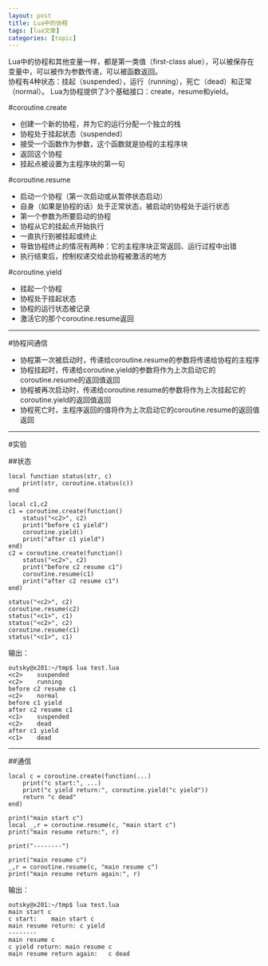 ```yaml
---
layout: post
title: Lua中的协程 
tags: [lua文章]
categories: [topic]
---
```

Lua中的协程和其他变量一样，都是第一类值（first-class alue），可以被保存在变量中，可以被作为参数传递，可以被函数返回。  
协程有4种状态：挂起（suspended），运行（running），死亡（dead）和正常（normal）。
Lua为协程提供了3个基础接口：create，resume和yield。

#coroutine.create

  * 创建一个新的协程，并为它的运行分配一个独立的栈
  * 协程处于挂起状态（suspended）
  * 接受一个函数作为参数，这个函数就是协程的主程序块
  * 返回这个协程
  * 挂起点被设置为主程序块的第一句

#coroutine.resume

  * 启动一个协程（第一次启动或从暂停状态启动）
  * 自身（如果是协程的话）处于正常状态，被启动的协程处于运行状态
  * 第一个参数为所要启动的协程
  * 协程从它的挂起点开始执行
  * 一直执行到被挂起或终止
  * 导致协程终止的情况有两种：它的主程序块正常返回、运行过程中出错
  * 执行结束后，控制权递交给此协程被激活的地方

#coroutine.yield

  * 挂起一个协程
  * 协程处于挂起状态
  * 协程的运行状态被记录
  * 激活它的那个coroutine.resume返回

* * *

#协程间通信

  * 协程第一次被启动时，传递给coroutine.resume的参数将传递给协程的主程序
  * 协程挂起时，传递给coroutine.yield的参数将作为上次启动它的coroutine.resume的返回值返回
  * 协程被再次启动时，传递给coroutine.resume的参数将作为上次挂起它的coroutine.yield的返回值返回
  * 协程死亡时，主程序返回的值将作为上次启动它的coroutine.resume的返回值返回

* * *

#实验

##状态

    
    
    local function status(str, c)
        print(str, coroutine.status(c))
    end
    
    local c1,c2
    c1 = coroutine.create(function()
        status("<c2>", c2)
        print("before c1 yield")
        coroutine.yield()
        print("after c1 yield")
    end)
    c2 = coroutine.create(function()
        status("<c2>", c2)
        print("before c2 resume c1")
        coroutine.resume(c1)
        print("after c2 resume c1")
    end)
    
    status("<c2>", c2)
    coroutine.resume(c2)
    status("<c1>", c1)
    status("<c2>", c2)
    coroutine.resume(c1)
    status("<c1>", c1)

输出：

    
    
    outsky@x201:~/tmp$ lua test.lua 
    <c2>	suspended
    <c2>	running
    before c2 resume c1
    <c2>	normal
    before c1 yield
    after c2 resume c1
    <c1>	suspended
    <c2>	dead
    after c1 yield
    <c1>	dead
    

* * *

##通信

    
    
    local c = coroutine.create(function(...)
        print("c start:", ...)
        print("c yield return:", coroutine.yield("c yield"))
        return "c dead"
    end)
    
    print("main start c")
    local _,r = coroutine.resume(c, "main start c")
    print("main resume return:", r)
    
    print("--------")
    
    print("main resume c")
    _,r = coroutine.resume(c, "main resume c")
    print("main resume return again:", r)

输出：

    
    
    outsky@x201:~/tmp$ lua test.lua 
    main start c
    c start:	main start c
    main resume return:	c yield
    --------
    main resume c
    c yield return:	main resume c
    main resume return again:	c dead